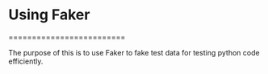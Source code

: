 # Using Faker
=========================

The purpose of this is to use Faker to fake test data for testing python code efficiently.

